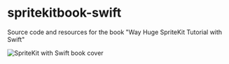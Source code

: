 # spritekitbook-swift
Source code and resources for the book "Way Huge SpriteKit Tutorial with Swift"

![SpriteKit with Swift book cover](http://i.imgur.com/ceaoSlG.png)
